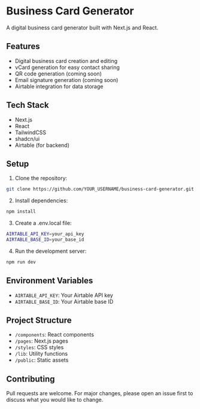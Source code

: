# Business Card Generator

A digital business card generator built with Next.js and React.

## Features
- Digital business card creation and editing
- vCard generation for easy contact sharing
- QR code generation (coming soon)
- Email signature generation (coming soon)
- Airtable integration for data storage

## Tech Stack
- Next.js
- React
- TailwindCSS
- shadcn/ui
- Airtable (for backend)

## Setup
1. Clone the repository:
```bash
git clone https://github.com/YOUR_USERNAME/business-card-generator.git
```

2. Install dependencies:
```bash
npm install
```

3. Create a .env.local file:
```bash
AIRTABLE_API_KEY=your_api_key
AIRTABLE_BASE_ID=your_base_id
```

4. Run the development server:
```bash
npm run dev
```

## Environment Variables
- `AIRTABLE_API_KEY`: Your Airtable API key
- `AIRTABLE_BASE_ID`: Your Airtable base ID

## Project Structure
- `/components`: React components
- `/pages`: Next.js pages
- `/styles`: CSS styles
- `/lib`: Utility functions
- `/public`: Static assets

## Contributing
Pull requests are welcome. For major changes, please open an issue first to discuss what you would like to change.
